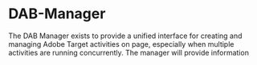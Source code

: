 # DAB-Manager
 The DAB Manager exists to provide a unified interface for creating and managing Adobe Target activities on page, especially when multiple activities are running concurrently. The manager will provide information
